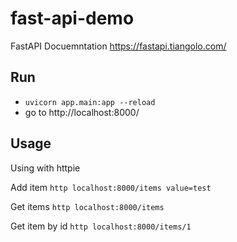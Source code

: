 # fast-api-demo


FastAPI Docuemntation https://fastapi.tiangolo.com/

## Run
- `uvicorn app.main:app --reload`
- go to http://localhost:8000/

## Usage
Using with httpie

Add item
`http localhost:8000/items value=test`

Get items
`http localhost:8000/items`

Get item by id
`http localhost:8000/items/1`
